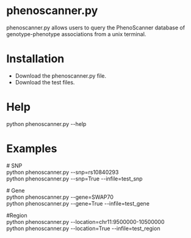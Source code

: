 # phenoscanner.py
phenoscanner.py allows users to query the PhenoScanner database of genotype-phenotype associations from a unix terminal.

# Installation
* Download the phenoscanner.py file.  
* Download the test files.

# Help
python phenoscanner.py --help

# Examples
\# SNP  
python phenoscanner.py --snp=rs10840293  
python phenoscanner.py --snp=True --infile=test_snp  

\# Gene  
python phenoscanner.py --gene=SWAP70  
python phenoscanner.py --gene=True --infile=test_gene  

\#Region  
python phenoscanner.py --location=chr11:9500000-10500000  
python phenoscanner.py --location=True --infile=test_region 
